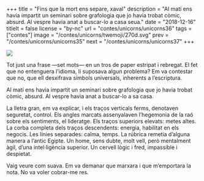+++
title = "Fins que la mort ens separe, xaval"
description = "Al matí ens havia impartit un seminari sobre grafologia que jo havia trobat còmic, absurd. Al vespre havia anat a buscar-lo a casa seua."
date = "2018-12-16"
titleIt = false
license = "by-nc"
url = "contes/unicorns/unicorns36"
tags = ["contes"]
image = "/contes/unicorns/twemoji/270d.svg"
prev = "/contes/unicorns/unicorns35"
next = "/contes/unicorns/unicorns37"
+++

<img class="emoji" src="/contes/unicorns/twemoji/270d.svg" />

Tot just una frase —set mots— en un tros de paper estripat i rebregat. El fet que no entenguera l’idioma, li suposava algun problema? Em va contestar que no, que ell desxifrava símbols universals, inherents a l’escriptura.

Al matí ens havia impartit un seminari sobre grafologia que jo havia trobat còmic, absurd. Al vespre havia anat a buscar-lo a sa casa.

La lletra gran, em va explicar, i els traços verticals ferms, denotaven seguretat, control. Els angles marcats assenyalaven l’hegemonia de la raó sobre els sentiments, el lideratge. Els traços superiors elevats: metes altes. La corba completa dels traços descendents: energia, habilitat en els negocis. Les línies separades: calma, temps. La rúbrica remetia d’alguna manera a l’antic Egipte. Un home, sens dubte, molt vell, però mentalment àgil, d’una intel·ligència superior. Un cervell lògic i fred, impassible i despietat.

Vaig veure com suava. Em va demanar que marxara i que m’emportara la nota. No va voler cobrar-me res.

